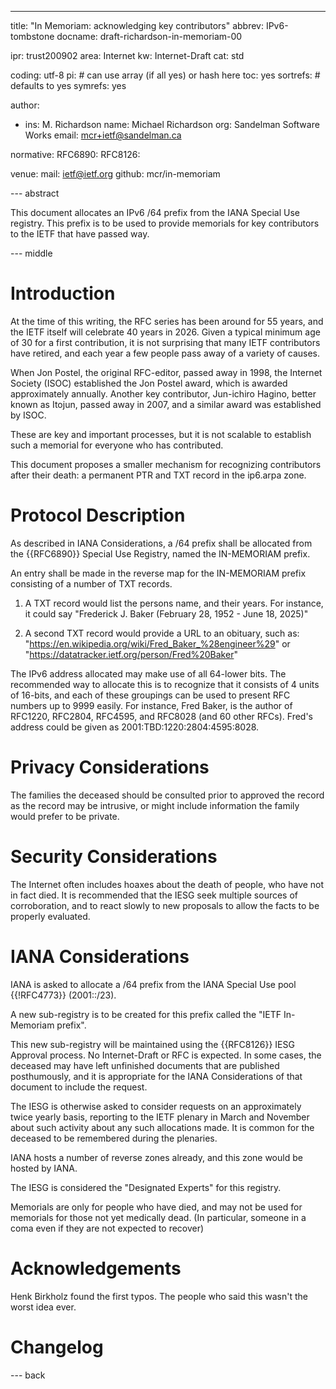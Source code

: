 ---
title: "In Memoriam: acknowledging key contributors"
abbrev: IPv6-tombstone
docname: draft-richardson-in-memoriam-00

ipr: trust200902
area: Internet
kw: Internet-Draft
cat: std

coding: utf-8
pi:    # can use array (if all yes) or hash here
  toc: yes
  sortrefs:   # defaults to yes
  symrefs: yes

author:

- ins: M. Richardson
  name: Michael Richardson
  org: Sandelman Software Works
  email: mcr+ietf@sandelman.ca

normative:
  RFC6890:
  RFC8126:

venue:
  mail: ietf@ietf.org
  github: mcr/in-memoriam

--- abstract

This document allocates an IPv6 /64 prefix from the IANA Special Use registry.
This prefix is to be used to provide memorials for key contributors to the IETF that have passed way.

--- middle

# Introduction

At the time of this writing, the RFC series has been around for 55 years, and the IETF itself will celebrate 40 years in 2026.
Given a typical minimum age of 30 for a first contribution, it is not surprising that many IETF contributors have retired, and each year a few people pass away of a variety of causes.

When Jon Postel, the original RFC-editor, passed away in 1998, the Internet Society (ISOC) established the Jon Postel award, which is awarded approximately annually.
Another key contributor, Jun-ichiro Hagino, better known as Itojun, passed away in 2007, and a similar award was established by ISOC.

These are key and important processes, but it is not scalable to establish such a memorial for everyone who has contributed.

This document proposes a smaller mechanism for recognizing contributors after their death:  a permanent PTR and TXT record in the ip6.arpa zone.

# Protocol Description

As described in IANA Considerations, a /64 prefix shall be allocated from the {{RFC6890}} Special Use Registry, named the IN-MEMORIAM prefix.

An entry shall be made in the reverse map for the IN-MEMORIAM prefix consisting of a number of TXT records.

1. A TXT record would list the persons name, and their years.  For instance, it could say "Frederick J. Baker (February 28, 1952 - June 18, 2025)"

2. A second TXT record would provide a URL to an obituary, such as:
"https://en.wikipedia.org/wiki/Fred_Baker_%28engineer%29" or "https://datatracker.ietf.org/person/Fred%20Baker"

The IPv6 address allocated may make use of all 64-lower bits.
The recommended way to allocate this is to recognize that it consists of 4 units of 16-bits, and each of these groupings can be used to present RFC numbers up to 9999 easily.
For instance, Fred Baker, is the author of RFC1220, RFC2804, RFC4595, and RFC8028 (and 60 other RFCs).
Fred's address could be given as 2001:TBD:1220:2804:4595:8028.


# Privacy Considerations

The families the deceased should be consulted prior to approved the record as the record may be intrusive, or might include information the family would prefer to be private.

# Security Considerations

The Internet often includes hoaxes about the death of people, who have not in fact died.
It is recommended that the IESG seek multiple sources of corroboration, and to react slowly to new proposals to allow the facts to be properly evaluated.

# IANA Considerations

IANA is asked to allocate a /64 prefix from the IANA Special Use pool {{!RFC4773}}
(2001::/23).

A new sub-registry is to be created for this prefix called the "IETF In-Memoriam prefix".

This new sub-registry will be maintained using the {{RFC8126}} IESG Approval process.
No Internet-Draft or RFC is expected.
In some cases, the deceased may have left unfinished documents that are published posthumously, and it is appropriate for the IANA Considerations of that document to include the request.

The IESG is otherwise asked to consider requests on an approximately twice yearly basis, reporting to the IETF plenary in March and November about such activity about any such allocations made.
It is common for the deceased to be remembered during the plenaries.

IANA hosts a number of reverse zones already, and this zone would be hosted by IANA.

The IESG is considered the "Designated Experts" for this registry.

Memorials are only for people who have died, and may not be used for memorials for those not yet medically dead.
(In particular, someone in a coma even if they are not expected to recover)

# Acknowledgements

Henk Birkholz found the first typos.
The people who said this wasn't the worst idea ever.

# Changelog


--- back

